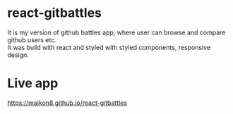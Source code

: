 # react-gitbattles
It is my version of github battles app, where user can browse and compare github users etc.  
It was build with react and styled with styled components, responsive design.  
# Live app
https://majkon8.github.io/react-gitbattles
